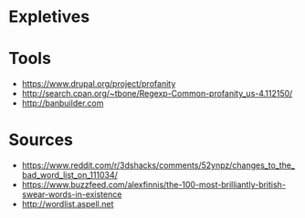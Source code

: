 # Expletives

Tools
====

 - https://www.drupal.org/project/profanity
 - http://search.cpan.org/~tbone/Regexp-Common-profanity_us-4.112150/
 - http://banbuilder.com
 
 


Sources
====

 - https://www.reddit.com/r/3dshacks/comments/52ynpz/changes_to_the_bad_word_list_on_111034/
 - https://www.buzzfeed.com/alexfinnis/the-100-most-brilliantly-british-swear-words-in-existence
 - http://wordlist.aspell.net
